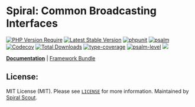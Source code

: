 # Spiral: Common Broadcasting Interfaces

[![PHP Version Require](https://poser.pugx.org/spiral/broadcasting/require/php)](https://packagist.org/packages/spiral/broadcasting)
[![Latest Stable Version](https://poser.pugx.org/spiral/broadcasting/v/stable)](https://packagist.org/packages/spiral/broadcasting)
[![phpunit](https://github.com/spiral/broadcasting/actions/workflows/phpunit.yml/badge.svg)](https://github.com/spiral/broadcasting/actions)
[![psalm](https://github.com/spiral/broadcasting/actions/workflows/psalm.yml/badge.svg)](https://github.com/spiral/broadcasting/actions)
[![Codecov](https://codecov.io/gh/spiral/broadcasting/branch/master/graph/badge.svg)](https://codecov.io/gh/spiral/broadcasting/)
[![Total Downloads](https://poser.pugx.org/spiral/broadcasting/downloads)](https://packagist.org/packages/spiral/broadcasting)
[![type-coverage](https://shepherd.dev/github/spiral/broadcasting/coverage.svg)](https://shepherd.dev/github/spiral/broadcasting)
[![psalm-level](https://shepherd.dev/github/spiral/broadcasting/level.svg)](https://shepherd.dev/github/spiral/broadcasting)
<a href="https://discord.gg/8bZsjYhVVk"><img src="https://img.shields.io/badge/discord-chat-magenta.svg"></a>

<b>[Documentation](https://spiral.dev/docs/component-broadcasting)</b> | [Framework Bundle](https://github.com/spiral/framework)

## License:

MIT License (MIT). Please see [`LICENSE`](./LICENSE) for more information. Maintained by [Spiral Scout](https://spiralscout.com).
